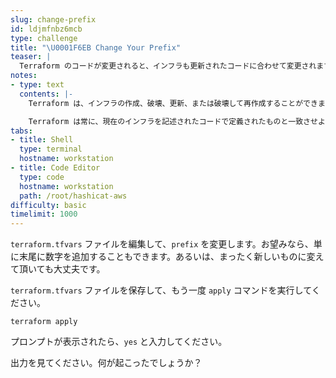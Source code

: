 ```yaml
---
slug: change-prefix
id: ldjmfnbz6mcb
type: challenge
title: "\U0001F6EB Change Your Prefix"
teaser: |
  Terraform のコードが変更されると、インフラも更新されたコードに合わせて変更されます。Terraform は宣言型言語です。
notes:
- type: text
  contents: |-
    Terraform は、インフラの作成、破壊、更新、または破壊して再作成することができます。リソースの種類によっては、削除せずに更新できるものもあります。大きな変更には通常、破棄と再構築が必要になります。

    Terraform は常に、現在のインフラを記述されたコードで定義されたものと一致させようとします。
tabs:
- title: Shell
  type: terminal
  hostname: workstation
- title: Code Editor
  type: code
  hostname: workstation
  path: /root/hashicat-aws
difficulty: basic
timelimit: 1000
---
```

`terraform.tfvars` ファイルを編集して、`prefix` を変更します。お望みなら、単に末尾に数字を追加することもできます。あるいは、まったく新しいものに変えて頂いても大丈夫です。

`terraform.tfvars` ファイルを保存して、もう一度 `apply` コマンドを実行してください。

```
terraform apply
```

プロンプトが表示されたら、`yes` と入力してください。

出力を見てください。何が起こったでしょうか？